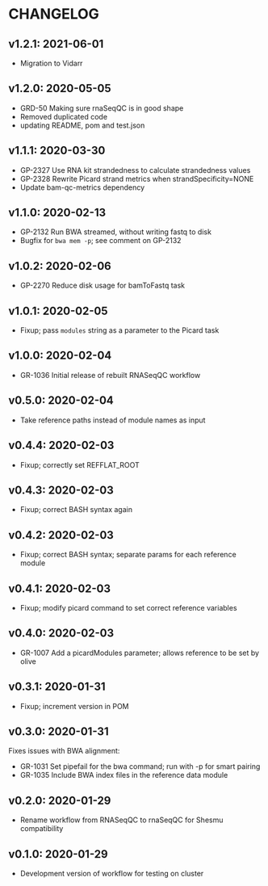 CHANGELOG
=========

v1.2.1: 2021-06-01
------------------
- Migration to Vidarr

v1.2.0: 2020-05-05
------------------

- GRD-50 Making sure rnaSeqQC is in good shape
- Removed duplicated code
- updating README, pom and test.json


v1.1.1: 2020-03-30
------------------

- GP-2327 Use RNA kit strandedness to calculate strandedness values
- GP-2328 Rewrite Picard strand metrics when strandSpecificity=NONE
- Update bam-qc-metrics dependency

v1.1.0: 2020-02-13
------------------

- GP-2132 Run BWA streamed, without writing fastq to disk
- Bugfix for `bwa mem -p`; see comment on GP-2132

v1.0.2: 2020-02-06
------------------

- GP-2270 Reduce disk usage for bamToFastq task

v1.0.1: 2020-02-05
------------------

- Fixup; pass `modules` string as a parameter to the Picard task

v1.0.0: 2020-02-04
------------------

- GR-1036 Initial release of rebuilt RNASeqQC workflow

v0.5.0: 2020-02-04
------------------

- Take reference paths instead of module names as input

v0.4.4: 2020-02-03
------------------

- Fixup; correctly set REFFLAT_ROOT

v0.4.3: 2020-02-03
------------------

- Fixup; correct BASH syntax again

v0.4.2: 2020-02-03
------------------

- Fixup; correct BASH syntax; separate params for each reference module

v0.4.1: 2020-02-03
------------------

- Fixup; modify picard command to set correct reference variables

v0.4.0: 2020-02-03
------------------

- GR-1007 Add a picardModules parameter; allows reference to be set by olive

v0.3.1: 2020-01-31
------------------

- Fixup; increment version in POM

v0.3.0: 2020-01-31
------------------

Fixes issues with BWA alignment:
- GR-1031 Set pipefail for the bwa command; run with -p for smart pairing
- GR-1035 Include BWA index files in the reference data module

v0.2.0: 2020-01-29
------------------

- Rename workflow from RNASeqQC to rnaSeqQC for Shesmu compatibility


v0.1.0: 2020-01-29
------------------

- Development version of workflow for testing on cluster
